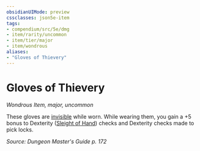 ```yaml
---
obsidianUIMode: preview
cssclasses: json5e-item
tags:
- compendium/src/5e/dmg
- item/rarity/uncommon
- item/tier/major
- item/wondrous
aliases: 
- "Gloves of Thievery"
---
```

# Gloves of Thievery
*Wondrous Item, major, uncommon*  


These gloves are [invisible](rules/conditions.md#invisible) while worn. While wearing them, you gain a +5 bonus to Dexterity ([Sleight of Hand](rules/skills.md#Sleight%20of%20Hand)) checks and Dexterity checks made to pick locks.

*Source: Dungeon Master's Guide p. 172*